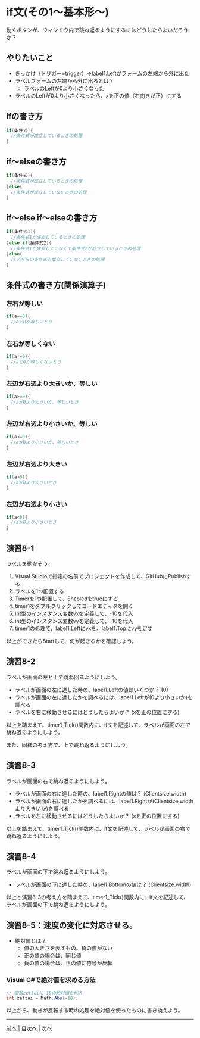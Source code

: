 # if文(その1～基本形～)
動くボタンが、ウィンドウ内で跳ね返るようにするにはどうしたらよいだろうか？

## やりたいこと
- きっかけ（トリガー=trigger）→label1.Leftがフォームの左端から外に出た
- ラベルフォームの左端から外に出るとは？
  - ラベルのLeftが0より小さくなった
- ラベルのLeftが0より小さくなったら、xを正の値（右向きが正）にする

## ifの書き方
```cs
if(条件式){
　//条件式が成立しているときの処理
}
```

## if～elseの書き方
```cs
if(条件式){
　//条件式が成立しているときの処理
}else{
　//条件式が成立していないときの処理
}
```

## if～else if～elseの書き方
```cs
if(条件式1){
　//条件式1が成立しているときの処理
}else if(条件式2){
　//条件式1が成立していなくて条件式2が成立しているときの処理
}else{
　//どちらの条件式も成立していないときの処理
}
```

## 条件式の書き方(関係演算子)
### 左右が等しい

```cs
if(a==0){
　//aと0が等しいとき
}
```

### 左右が等しくない

```cs
if(a!=0){
　//aと0が等しくないとき
}
```

### 左辺が右辺より大きいか、等しい

```cs
if(a>=0){
　//aが0より大きいか、等しいとき
}
```

### 左辺が右辺より小さいか、等しい

```cs
if(a<=0){
　//aが0より小さいか、等しいとき
}
```

### 左辺が右辺より大きい

```cs
if(a>0){
　//aが0より大きいとき
}
```

### 左辺が右辺より小さい

```cs
if(a<0){
　//aが0より小さいとき
}
```

## 演習8-1
ラベルを動かそう。

1.	Visual Studioで指定の名前でプロジェクトを作成して、GitHubにPublishする
2.	ラベルを1つ配置する
3.	Timerを1つ配置して、Enabledをtrueにする
4.	timer1をダブルクリックしてコードエディタを開く
5.	int型のインスタンス変数vxを定義して、-10を代入
6.	int型のインスタンス変数vyを定義して、-10を代入
7.	timer1の処理で、label1.Leftにvxを、label1.Topにvyを足す

以上ができたらStartして、何が起きるかを確認しよう。

## 演習8-2
ラベルが画面の左と上で跳ね回るようにしよう。

- ラベルが画面の左に達した時の、label1.Leftの値はいくつか？ (0)
- ラベルが画面の左に達したかを調べるには、label1.Leftが(0より小さいか)を調べる
- ラベルを右に移動させるにはどうしたらよいか？ (xを正の位置にする)

以上を踏まえて、timer1_Tick()関数内に、if文を記述して、ラベルが画面の左で跳ね返るようにしよう。

また、同様の考え方で、上で跳ね返るようにしよう。

## 演習8-3
ラベルが画面の右で跳ね返るようにしよう。
- ラベルが画面の右に達した時の、label1.Rightの値は？    (Clientsize.width)
- ラベルが画面の右に達したかを調べるには、label1.Rightが(Clientsize.widthより大きいか)を調べる
- ラベルを左に移動させるにはどうしたらよいか？ (xを正の位置にする)

以上を踏まえて、timer1_Tick()関数内に、if文を記述して、ラベルが画面の右で跳ね返るようにしよう。

## 演習8-4
ラベルが画面の下で跳ね返るようにしよう。

- ラベルが画面の下に達した時の、label1.Bottomの値は？   (Clientsize.width)

以上と演習8-3の考え方を踏まえて、timer1_Tick()関数内に、if文を記述して、ラベルが画面の下で跳ね返るようにしよう。

## 演習8-5：速度の変化に対応させる。
- 絶対値とは？
  - 値の大きさを表すもの。負の値がない
  - 正の値の場合は、同じ値
  - 負の値の場合は、正の値に符号が反転

### Visual C#で絶対値を求める方法

```cs
// 変数zettaiに-10の絶対値を代入
int zettai = Math.Abs(-10);
```

以上から、動きが反転する時の処理を絶対値を使ったものに書き換えよう。

---

[前へ](07.md) | [目次へ](README.md#%E7%9B%AE%E6%AC%A1) | [次へ](09.md)
